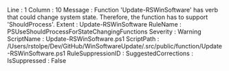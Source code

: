﻿
Line                 : 1
Column               : 10
Message              : Function 'Update-RSWinSoftware' has verb that could change system state. Therefore, the function has to support 'ShouldProcess'.
Extent               : Update-RSWinSoftware
RuleName             : PSUseShouldProcessForStateChangingFunctions
Severity             : Warning
ScriptName           : Update-RSWinSoftware.ps1
ScriptPath           : /Users/rstolpe/Dev/GitHub/WinSoftwareUpdate/.src/public/function/Update-RSWinSoftware.ps1
RuleSuppressionID    : 
SuggestedCorrections : 
IsSuppressed         : False



